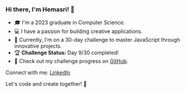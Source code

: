 ### Hi there, I'm Hemasri! 👋

- 🎓 I'm a 2023 graduate in Computer Science.
- 💻 I have a passion for building creative applications.
- 🚀 Currently, I'm on a 30-day challenge to master JavaScript through innovative projects.
- 🏆 **Challenge Status:** Day 9/30 completed!
- 📂 Check out my challenge progress on [GitHub](https://github.com/dadihemasri/Javascript-DSA-challenge).

Connect with me:
[LinkedIn](https://www.linkedin.com/in/dadihemasri/)

Let's code and create together! 🚀

